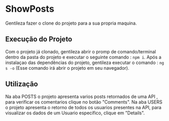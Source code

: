 # ShowPosts
Gentileza fazer o clone do projeto para a sua propria maquina.


## Execução do Projeto

Com o projeto já clonado, gentileza abrir o promp de comando/terminal dentro da pasta do projeto e executar o seguinte comando : `npm i`.
Após a instalaçao das dependências do projeto, gentileza executar o comando : `ng s -o` (Esse comando irá abrir o projeto em seu navegador).

## Utilização

Na aba POSTS o projeto apresenta varios posts retornados de uma API , para verificar os comentarios clique no botão "Comments".
Na aba USERS o projeto apresenta o retorno de todos os usuarios presentes na API, para visualizar os dados de um Usuario específico, clique em "Details".
